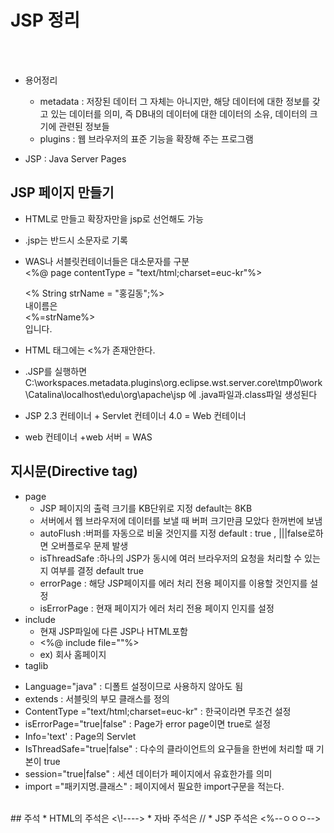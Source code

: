 # JSP 정리
<br/><br/>
* 용어정리
  - metadata : 저장된 데이터 그 자체는 아니지만, 해당 데이터에 대한 정보를 갖고 있는 데이터를 의미, 즉 DB내의 데이터에 대한 데이터의 소유, 데이터의 크기에 관련된 정보들
  - plugins : 웹 브라우저의 표준 기능을 확장해 주는 프로그램
 
* JSP : Java Server Pages

## JSP 페이지 만들기
* HTML로 만들고 확장자만을 jsp로 선언해도 가능
* .jsp는 반드시 소문자로 기록
* WAS나 서블릿컨테이너들은 대소문자를 구분 <br/>
<%@ page contentType = "text/html;charset=euc-kr"%> <br/>

  <% String strName = "홍길동";%> <br/>
    내이름은 <br/>
    <%=strName%> <br/>
      입니다. <br/>
* HTML 태그에는 <%가 존재안한다.
* .JSP를 실행하면 C:\workspaces\.metadata\.plugins\org.eclipse.wst.server.core\tmp0\work\Catalina\localhost\edu\org\apache\jsp 에 .java파일과.class파일 생성된다

* JSP 2.3 컨테이너 + Servlet 컨테이너 4.0 = Web 컨테이너
* web 컨테이너 +web 서버 = WAS

## 지시문(Directive tag)
* page
  - JSP 페이지의 출력 크기를 KB단위로 지정 default는 8KB
  - 서버에서 웹 브라우저에 데이터를 보낼 때 버퍼 크기만큼 모았다 한꺼번에 보냄
  - autoFlush :버퍼를 자동으로 비울 것인지를 지정 default : true , |||false로하면 오버플로우 문제 발생
  - isThreadSafe :하나의 JSP가 동시에 여러 브라우저의 요청을 처리할 수 있는지 여부를 결정 default true
  - errorPage : 해당 JSP페이지를 에러 처리 전용 페이지를 이용할 것인지를 설정
  - isErrorPage : 현재 페이지가 에러 처리 전용 페이지 인지를 설정
* include
  - 현재 JSP파일에 다른 JSP나 HTML포함
  - <%@ include file=""%>
  - ex) 회사 홈페이지
* taglib

- Language="java" : 디폴트 설정이므로 사용하지 않아도 됨
- extends : 서블릿의 부모 클래스를 정의
- ContentType ="text/html;charset=euc-kr" : 한국이라면 무조건 설정
- isErrorPage="true|false" : Page가 error page이면 true로 설정
- Info='text' : Page의 Servlet
- IsThreadSafe="true|false" : 다수의 클라이언트의 요구들을 한번에 처리할 때 기본이 true
- session="true|false" : 세션 데이터가 페이지에서 유효한가를 의미
- import ="패키지명.클래스" : 페이지에서 필요한 import구문을 적는다.
<br/>
## 주석
* HTML의 주석은 <\!---->
* 자바 주석은 //
* JSP 주석은 <%--ㅇㅇㅇ-->

